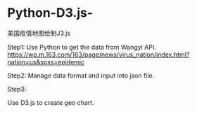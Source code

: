 # Python-D3.js-
美国疫情地图绘制J3.js

Step1:
Use Python to get the data from Wangyi API.
https://wp.m.163.com/163/page/news/virus_nation/index.html?nation=us&spss=epidemic

Step2:
Manage data format and input into json file.

Step3:

Use D3.js to create geo chart.
